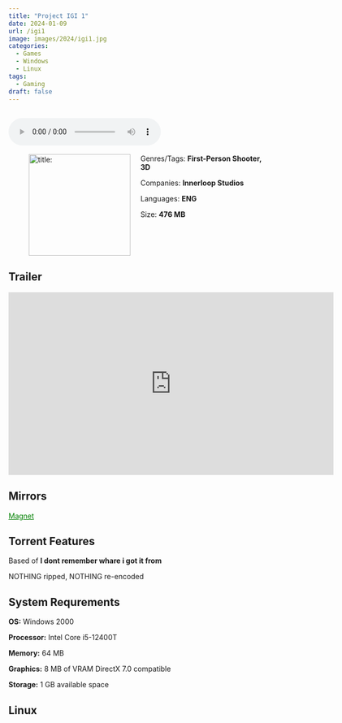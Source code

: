 ```yaml
---
title: "Project IGI 1"
date: 2024-01-09
url: /igi1
image: images/2024/igi1.jpg
categories:
  - Games
  - Windows
  - Linux
tags:
  - Gaming
draft: false
---
```

##
<style>
  body.dark-mode,
  body.dark-mode main * {
    background: url('/images/2024/igi12.jpg') center center fixed no-repeat;
    background-size: 100% 100%;
    background-size: cover;
    color: #f5f5f5;
  }
</style>
<script>
    document.addEventListener('DOMContentLoaded', function () {
        var body = document.body;
        var switcher = document.querySelector('.js-toggle');
                body.classList.add('dark-mode');
                // Save user preference in storage
                localStorage.setItem('darkMode', 'true');
            
        });
</script>

<audio controls autoplay>
  <source src="/audio/igi1.mp3" type="audio/mp3">
  Your browser does not support the audio tag.
</audio>⠀⠀⠀
⠀
<figure style="float: left; margin-right: 20px;">
  <img src="/images/2024/igi1.jpg" alt="title: "Cuphead"" style="width: 200px;">
</figure>

Genres/Tags: **First-Person Shooter, 3D**

Companies: **Innerloop Studios**

Languages: **ENG**

Size: **476 MB**
# ⠀

## Trailer
<iframe width="640" height="360" src="https://www.youtube.com/embed/9fBEd4e0-_M" title="Project IGI Launch Trailer: I&#39;m Going In" frameborder="0" allow="accelerometer; autoplay; clipboard-write; encrypted-media; gyroscope; picture-in-picture; web-share" allowfullscreen></iframe>

## Mirrors
<a href="magnet:?xt=urn:btih:YFTB3ZBNF62XC5U2JMHEPPUWBDUAMKB2&dn=IGI%201" style="color: green;">Magnet</a>

## Torrent Features
Based of **I dont remember whare i got it from**


NOTHING ripped, NOTHING re-encoded

## System Requrements
**OS:** Windows 2000

**Processor:** Intel Core i5-12400T 

**Memory:** 64 MB

**Graphics:** 8 MB of VRAM DirectX 7.0 compatible	

**Storage:** 1 GB available space

## Linux
